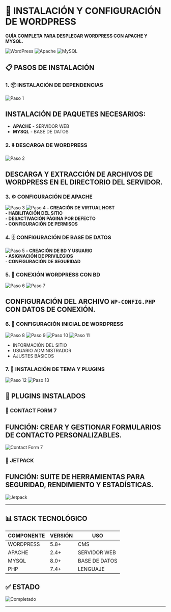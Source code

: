 # 🚀 INSTALACIÓN Y CONFIGURACIÓN DE WORDPRESS

**GUÍA COMPLETA PARA DESPLEGAR WORDPRESS CON APACHE Y MYSQL.**

![WordPress](https://img.shields.io/badge/WordPress-5.8%2B-blue?style=for-the-badge&logo=wordpress)
![Apache](https://img.shields.io/badge/Apache-2.4-green?style=for-the-badge&logo=apache)
![MySQL](https://img.shields.io/badge/MySQL-8.0-blue?style=for-the-badge&logo=mysql)

## 📋 PASOS DE INSTALACIÓN

### 1. 📦 INSTALACIÓN DE DEPENDENCIAS
![Paso 1](1.png)
## **INSTALACIÓN DE PAQUETES NECESARIOS:**
- **APACHE** - SERVIDOR WEB
- **MYSQL** - BASE DE DATOS

### 2. ⬇️ DESCARGA DE WORDPRESS
![Paso 2](2.png)
## **DESCARGA Y EXTRACCIÓN DE ARCHIVOS DE WORDPRESS EN EL DIRECTORIO DEL SERVIDOR.**

### 3. ⚙️ CONFIGURACIÓN DE APACHE
![Paso 3](3.png)
![Paso 4](4.png)
**- CREACIÓN DE VIRTUAL HOST**  
**- HABILITACIÓN DEL SITIO**  
**- DESACTIVACIÓN PÁGINA POR DEFECTO**  
**- CONFIGURACIÓN DE PERMISOS**

### 4. 🗄️ CONFIGURACIÓN DE BASE DE DATOS
![Paso 5](5.png)
**- CREACIÓN DE BD Y USUARIO**  
**- ASIGNACIÓN DE PRIVILEGIOS**  
**- CONFIGURACIÓN DE SEGURIDAD**

### 5. 🔗 CONEXIÓN WORDPRESS CON BD
![Paso 6](6.png)
![Paso 7](7.png)
## **CONFIGURACIÓN DEL ARCHIVO `WP-CONFIG.PHP` CON DATOS DE CONEXIÓN.**

### 6. 🎯 CONFIGURACIÓN INICIAL DE WORDPRESS
![Paso 8](8.png)
![Paso 9](9.png)
![Paso 10](10.png)
![Paso 11](11.png)
- INFORMACIÓN DEL SITIO
- USUARIO ADMINISTRADOR
- AJUSTES BÁSICOS

### 7. 🎨 INSTALACIÓN DE TEMA Y PLUGINS
![Paso 12](12.png)
![Paso 13](13.png)

## 🔌 PLUGINS INSTALADOS

### 📧 CONTACT FORM 7
## **FUNCIÓN**: CREAR Y GESTIONAR FORMULARIOS DE CONTACTO PERSONALIZABLES.

![Contact Form 7](https://img.shields.io/badge/Plugin-Contact%20Form%207-orange?style=flat-square)

### 🚀 JETPACK
## **FUNCIÓN**: SUITE DE HERRAMIENTAS PARA SEGURIDAD, RENDIMIENTO Y ESTADÍSTICAS.

![Jetpack](https://img.shields.io/badge/Plugin-Jetpack-blue?style=flat-square)

---

## 📊 STACK TECNOLÓGICO

| COMPONENTE | VERSIÓN | USO |
|------------|---------|-----|
| WORDPRESS | 5.8+ | CMS |
| APACHE | 2.4+ | SERVIDOR WEB |
| MYSQL | 8.0+ | BASE DE DATOS |
| PHP | 7.4+ | LENGUAJE |

## ✅ ESTADO
![Completado](https://img.shields.io/badge/Estado-Completado-success?style=for-the-badge)

---
